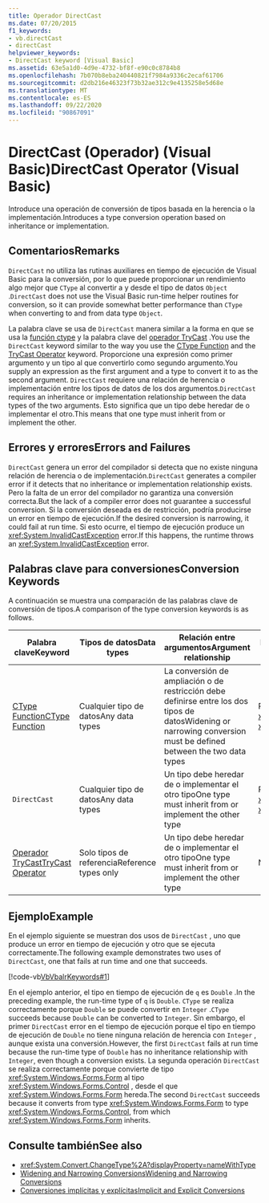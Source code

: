 ```yaml
---
title: Operador DirectCast
ms.date: 07/20/2015
f1_keywords:
- vb.directCast
- directCast
helpviewer_keywords:
- DirectCast keyword [Visual Basic]
ms.assetid: 63e5a1d0-4d9e-4732-bf8f-e90c0c8784b8
ms.openlocfilehash: 7b070b8eba240440821f7984a9336c2ecaf61706
ms.sourcegitcommit: d2db216e46323f73b32ae312c9e4135258e5d68e
ms.translationtype: MT
ms.contentlocale: es-ES
ms.lasthandoff: 09/22/2020
ms.locfileid: "90867091"
---
```

# <a name="directcast-operator-visual-basic"></a><span data-ttu-id="2c56c-102">DirectCast (Operador) (Visual Basic)</span><span class="sxs-lookup"><span data-stu-id="2c56c-102">DirectCast Operator (Visual Basic)</span></span>

<span data-ttu-id="2c56c-103">Introduce una operación de conversión de tipos basada en la herencia o la implementación.</span><span class="sxs-lookup"><span data-stu-id="2c56c-103">Introduces a type conversion operation based on inheritance or implementation.</span></span>  
  
## <a name="remarks"></a><span data-ttu-id="2c56c-104">Comentarios</span><span class="sxs-lookup"><span data-stu-id="2c56c-104">Remarks</span></span>  

 <span data-ttu-id="2c56c-105">`DirectCast` no utiliza las rutinas auxiliares en tiempo de ejecución de Visual Basic para la conversión, por lo que puede proporcionar un rendimiento algo mejor que `CType` al convertir a y desde el tipo de datos `Object` .</span><span class="sxs-lookup"><span data-stu-id="2c56c-105">`DirectCast` does not use the Visual Basic run-time helper routines for conversion, so it can provide somewhat better performance than `CType` when converting to and from data type `Object`.</span></span>  
  
 <span data-ttu-id="2c56c-106">La palabra clave se usa de `DirectCast` manera similar a la forma en que se usa la [función ctype](../functions/ctype-function.md) y la palabra clave del [operador TryCast](trycast-operator.md) .</span><span class="sxs-lookup"><span data-stu-id="2c56c-106">You use the `DirectCast` keyword similar to the way you use the [CType Function](../functions/ctype-function.md) and the [TryCast Operator](trycast-operator.md) keyword.</span></span> <span data-ttu-id="2c56c-107">Proporcione una expresión como primer argumento y un tipo al que convertirlo como segundo argumento.</span><span class="sxs-lookup"><span data-stu-id="2c56c-107">You supply an expression as the first argument and a type to convert it to as the second argument.</span></span> <span data-ttu-id="2c56c-108">`DirectCast` requiere una relación de herencia o implementación entre los tipos de datos de los dos argumentos.</span><span class="sxs-lookup"><span data-stu-id="2c56c-108">`DirectCast` requires an inheritance or implementation relationship between the data types of the two arguments.</span></span> <span data-ttu-id="2c56c-109">Esto significa que un tipo debe heredar de o implementar el otro.</span><span class="sxs-lookup"><span data-stu-id="2c56c-109">This means that one type must inherit from or implement the other.</span></span>  
  
## <a name="errors-and-failures"></a><span data-ttu-id="2c56c-110">Errores y errores</span><span class="sxs-lookup"><span data-stu-id="2c56c-110">Errors and Failures</span></span>  

 <span data-ttu-id="2c56c-111">`DirectCast` genera un error del compilador si detecta que no existe ninguna relación de herencia o de implementación.</span><span class="sxs-lookup"><span data-stu-id="2c56c-111">`DirectCast` generates a compiler error if it detects that no inheritance or implementation relationship exists.</span></span> <span data-ttu-id="2c56c-112">Pero la falta de un error del compilador no garantiza una conversión correcta.</span><span class="sxs-lookup"><span data-stu-id="2c56c-112">But the lack of a compiler error does not guarantee a successful conversion.</span></span> <span data-ttu-id="2c56c-113">Si la conversión deseada es de restricción, podría producirse un error en tiempo de ejecución.</span><span class="sxs-lookup"><span data-stu-id="2c56c-113">If the desired conversion is narrowing, it could fail at run time.</span></span> <span data-ttu-id="2c56c-114">Si esto ocurre, el tiempo de ejecución produce un <xref:System.InvalidCastException> error.</span><span class="sxs-lookup"><span data-stu-id="2c56c-114">If this happens, the runtime throws an <xref:System.InvalidCastException> error.</span></span>  
  
## <a name="conversion-keywords"></a><span data-ttu-id="2c56c-115">Palabras clave para conversiones</span><span class="sxs-lookup"><span data-stu-id="2c56c-115">Conversion Keywords</span></span>  

 <span data-ttu-id="2c56c-116">A continuación se muestra una comparación de las palabras clave de conversión de tipos.</span><span class="sxs-lookup"><span data-stu-id="2c56c-116">A comparison of the type conversion keywords is as follows.</span></span>  
  
|<span data-ttu-id="2c56c-117">Palabra clave</span><span class="sxs-lookup"><span data-stu-id="2c56c-117">Keyword</span></span>|<span data-ttu-id="2c56c-118">Tipos de datos</span><span class="sxs-lookup"><span data-stu-id="2c56c-118">Data types</span></span>|<span data-ttu-id="2c56c-119">Relación entre argumentos</span><span class="sxs-lookup"><span data-stu-id="2c56c-119">Argument relationship</span></span>|<span data-ttu-id="2c56c-120">Error en tiempo de ejecución</span><span class="sxs-lookup"><span data-stu-id="2c56c-120">Run-time failure</span></span>|  
|---|---|---|---|  
|[<span data-ttu-id="2c56c-121">CType Function</span><span class="sxs-lookup"><span data-stu-id="2c56c-121">CType Function</span></span>](../functions/ctype-function.md)|<span data-ttu-id="2c56c-122">Cualquier tipo de datos</span><span class="sxs-lookup"><span data-stu-id="2c56c-122">Any data types</span></span>|<span data-ttu-id="2c56c-123">La conversión de ampliación o de restricción debe definirse entre los dos tipos de datos</span><span class="sxs-lookup"><span data-stu-id="2c56c-123">Widening or narrowing conversion must be defined between the two data types</span></span>|<span data-ttu-id="2c56c-124">Produce <xref:System.InvalidCastException></span><span class="sxs-lookup"><span data-stu-id="2c56c-124">Throws <xref:System.InvalidCastException></span></span>|  
|`DirectCast`|<span data-ttu-id="2c56c-125">Cualquier tipo de datos</span><span class="sxs-lookup"><span data-stu-id="2c56c-125">Any data types</span></span>|<span data-ttu-id="2c56c-126">Un tipo debe heredar de o implementar el otro tipo</span><span class="sxs-lookup"><span data-stu-id="2c56c-126">One type must inherit from or implement the other type</span></span>|<span data-ttu-id="2c56c-127">Produce <xref:System.InvalidCastException></span><span class="sxs-lookup"><span data-stu-id="2c56c-127">Throws <xref:System.InvalidCastException></span></span>|  
|[<span data-ttu-id="2c56c-128">Operador TryCast</span><span class="sxs-lookup"><span data-stu-id="2c56c-128">TryCast Operator</span></span>](trycast-operator.md)|<span data-ttu-id="2c56c-129">Solo tipos de referencia</span><span class="sxs-lookup"><span data-stu-id="2c56c-129">Reference types only</span></span>|<span data-ttu-id="2c56c-130">Un tipo debe heredar de o implementar el otro tipo</span><span class="sxs-lookup"><span data-stu-id="2c56c-130">One type must inherit from or implement the other type</span></span>|<span data-ttu-id="2c56c-131">No devuelve [nada](../nothing.md)</span><span class="sxs-lookup"><span data-stu-id="2c56c-131">Returns [Nothing](../nothing.md)</span></span>|  
  
## <a name="example"></a><span data-ttu-id="2c56c-132">Ejemplo</span><span class="sxs-lookup"><span data-stu-id="2c56c-132">Example</span></span>  

 <span data-ttu-id="2c56c-133">En el ejemplo siguiente se muestran dos usos de `DirectCast` , uno que produce un error en tiempo de ejecución y otro que se ejecuta correctamente.</span><span class="sxs-lookup"><span data-stu-id="2c56c-133">The following example demonstrates two uses of `DirectCast`, one that fails at run time and one that succeeds.</span></span>  
  
 [!code-vb[VbVbalrKeywords#1](~/samples/snippets/visualbasic/VS_Snippets_VBCSharp/VbVbalrKeywords/VB/Class1.vb#1)]  
  
 <span data-ttu-id="2c56c-134">En el ejemplo anterior, el tipo en tiempo de ejecución de `q` es `Double` .</span><span class="sxs-lookup"><span data-stu-id="2c56c-134">In the preceding example, the run-time type of `q` is `Double`.</span></span> <span data-ttu-id="2c56c-135">`CType` se realiza correctamente porque `Double` se puede convertir en `Integer` .</span><span class="sxs-lookup"><span data-stu-id="2c56c-135">`CType` succeeds because `Double` can be converted to `Integer`.</span></span> <span data-ttu-id="2c56c-136">Sin embargo, el primer `DirectCast` error en el tiempo de ejecución porque el tipo en tiempo de ejecución de `Double` no tiene ninguna relación de herencia con `Integer` , aunque exista una conversión.</span><span class="sxs-lookup"><span data-stu-id="2c56c-136">However, the first `DirectCast` fails at run time because the run-time type of `Double` has no inheritance relationship with `Integer`, even though a conversion exists.</span></span> <span data-ttu-id="2c56c-137">La segunda operación `DirectCast` se realiza correctamente porque convierte de tipo <xref:System.Windows.Forms.Form> al tipo <xref:System.Windows.Forms.Control> , desde el que <xref:System.Windows.Forms.Form> hereda.</span><span class="sxs-lookup"><span data-stu-id="2c56c-137">The second `DirectCast` succeeds because it converts from type <xref:System.Windows.Forms.Form> to type <xref:System.Windows.Forms.Control>, from which <xref:System.Windows.Forms.Form> inherits.</span></span>  
  
## <a name="see-also"></a><span data-ttu-id="2c56c-138">Consulte también</span><span class="sxs-lookup"><span data-stu-id="2c56c-138">See also</span></span>

- <xref:System.Convert.ChangeType%2A?displayProperty=nameWithType>
- [<span data-ttu-id="2c56c-139">Widening and Narrowing Conversions</span><span class="sxs-lookup"><span data-stu-id="2c56c-139">Widening and Narrowing Conversions</span></span>](../../programming-guide/language-features/data-types/widening-and-narrowing-conversions.md)
- [<span data-ttu-id="2c56c-140">Conversiones implícitas y explícitas</span><span class="sxs-lookup"><span data-stu-id="2c56c-140">Implicit and Explicit Conversions</span></span>](../../programming-guide/language-features/data-types/implicit-and-explicit-conversions.md)
